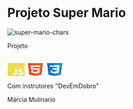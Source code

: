 # Projeto Super Mario

![super-mario-chars](https://user-images.githubusercontent.com/52283960/213897539-ceefeacd-c9e3-47de-8442-dd91e9f13814.png)

Projeto 
<div style="display: inline_block"><br>
  <img align="center" alt="Marcia-Js" height="30" width="40" src="https://raw.githubusercontent.com/devicons/devicon/master/icons/javascript/javascript-plain.svg">
  <img align="center" alt="Marcia-HTML" height="30" width="40" src="https://raw.githubusercontent.com/devicons/devicon/master/icons/html5/html5-original.svg">
  <img align="center" alt="Marcia-CSS" height="30" width="40" src="https://raw.githubusercontent.com/devicons/devicon/master/icons/css3/css3-original.svg">
</div>


Com instrutores "DevEmDobro"

Márcia Mulinario
